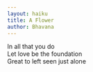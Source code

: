 ```yaml
---
layout: haiku
title: A Flower
author: Bhavana
---
```

In all that you do<br>
Let love be the foundation<br>
Great to left seen just alone<br>
